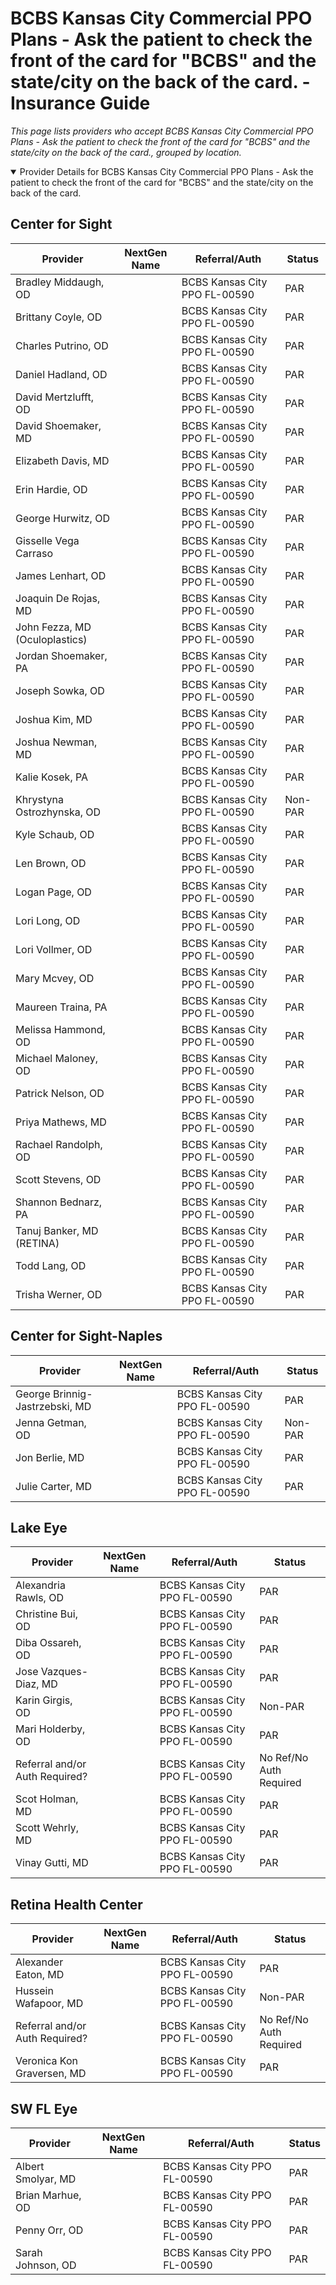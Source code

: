 # BCBS Kansas City Commercial PPO Plans - Ask the patient to check the front of the card for "BCBS" and the state/city on the back of the card. - Insurance Guide

*This page lists providers who accept BCBS Kansas City Commercial PPO Plans - Ask the patient to check the front of the card for "BCBS" and the state/city on the back of the card., grouped by location.*

<details open><summary>Provider Details for BCBS Kansas City Commercial PPO Plans - Ask the patient to check the front of the card for "BCBS" and the state/city on the back of the card.</summary>

## Center for Sight

| Provider | NextGen Name | Referral/Auth | Status |
|----------|-------------|--------------|--------|
| Bradley Middaugh, OD |  | BCBS Kansas City PPO FL-00590 | PAR |
| Brittany Coyle, OD |  | BCBS Kansas City PPO FL-00590 | PAR |
| Charles Putrino, OD |  | BCBS Kansas City PPO FL-00590 | PAR |
| Daniel Hadland, OD |  | BCBS Kansas City PPO FL-00590 | PAR |
| David Mertzlufft, OD |  | BCBS Kansas City PPO FL-00590 | PAR |
| David Shoemaker, MD |  | BCBS Kansas City PPO FL-00590 | PAR |
| Elizabeth Davis, MD |  | BCBS Kansas City PPO FL-00590 | PAR |
| Erin Hardie, OD |  | BCBS Kansas City PPO FL-00590 | PAR |
| George Hurwitz, OD |  | BCBS Kansas City PPO FL-00590 | PAR |
| Gisselle Vega Carraso |  | BCBS Kansas City PPO FL-00590 | PAR |
| James Lenhart, OD |  | BCBS Kansas City PPO FL-00590 | PAR |
| Joaquin De Rojas, MD |  | BCBS Kansas City PPO FL-00590 | PAR |
| John Fezza, MD (Oculoplastics) |  | BCBS Kansas City PPO FL-00590 | PAR |
| Jordan Shoemaker, PA |  | BCBS Kansas City PPO FL-00590 | PAR |
| Joseph Sowka, OD |  | BCBS Kansas City PPO FL-00590 | PAR |
| Joshua Kim, MD |  | BCBS Kansas City PPO FL-00590 | PAR |
| Joshua Newman, MD |  | BCBS Kansas City PPO FL-00590 | PAR |
| Kalie Kosek, PA |  | BCBS Kansas City PPO FL-00590 | PAR |
| Khrystyna Ostrozhynska, OD |  | BCBS Kansas City PPO FL-00590 | Non-PAR |
| Kyle Schaub, OD |  | BCBS Kansas City PPO FL-00590 | PAR |
| Len Brown, OD |  | BCBS Kansas City PPO FL-00590 | PAR |
| Logan Page, OD |  | BCBS Kansas City PPO FL-00590 | PAR |
| Lori Long, OD |  | BCBS Kansas City PPO FL-00590 | PAR |
| Lori Vollmer, OD |  | BCBS Kansas City PPO FL-00590 | PAR |
| Mary Mcvey, OD |  | BCBS Kansas City PPO FL-00590 | PAR |
| Maureen Traina, PA |  | BCBS Kansas City PPO FL-00590 | PAR |
| Melissa Hammond, OD |  | BCBS Kansas City PPO FL-00590 | PAR |
| Michael Maloney, OD |  | BCBS Kansas City PPO FL-00590 | PAR |
| Patrick Nelson, OD |  | BCBS Kansas City PPO FL-00590 | PAR |
| Priya Mathews, MD |  | BCBS Kansas City PPO FL-00590 | PAR |
| Rachael Randolph, OD |  | BCBS Kansas City PPO FL-00590 | PAR |
| Scott Stevens, OD |  | BCBS Kansas City PPO FL-00590 | PAR |
| Shannon Bednarz, PA |  | BCBS Kansas City PPO FL-00590 | PAR |
| Tanuj Banker, MD (RETINA) |  | BCBS Kansas City PPO FL-00590 | PAR |
| Todd Lang, OD |  | BCBS Kansas City PPO FL-00590 | PAR |
| Trisha Werner, OD |  | BCBS Kansas City PPO FL-00590 | PAR |

## Center for Sight-Naples

| Provider | NextGen Name | Referral/Auth | Status |
|----------|-------------|--------------|--------|
| George Brinnig-Jastrzebski, MD |  | BCBS Kansas City PPO FL-00590 | PAR |
| Jenna Getman, OD |  | BCBS Kansas City PPO FL-00590 | Non-PAR |
| Jon Berlie, MD |  | BCBS Kansas City PPO FL-00590 | PAR |
| Julie Carter, MD |  | BCBS Kansas City PPO FL-00590 | PAR |

## Lake Eye 

| Provider | NextGen Name | Referral/Auth | Status |
|----------|-------------|--------------|--------|
| Alexandria Rawls, OD |  | BCBS Kansas City PPO FL-00590 | PAR |
| Christine Bui, OD |  | BCBS Kansas City PPO FL-00590 | PAR |
| Diba Ossareh, OD |  | BCBS Kansas City PPO FL-00590 | PAR |
| Jose Vazques-Diaz, MD |  | BCBS Kansas City PPO FL-00590 | PAR |
| Karin Girgis, OD |  | BCBS Kansas City PPO FL-00590 | Non-PAR |
| Mari Holderby, OD |  | BCBS Kansas City PPO FL-00590 | PAR |
| Referral and/or Auth Required? |  | BCBS Kansas City PPO FL-00590 | No Ref/No Auth Required |
| Scot Holman, MD |  | BCBS Kansas City PPO FL-00590 | PAR |
| Scott Wehrly, MD |  | BCBS Kansas City PPO FL-00590 | PAR |
| Vinay Gutti, MD |  | BCBS Kansas City PPO FL-00590 | PAR |

## Retina Health Center

| Provider | NextGen Name | Referral/Auth | Status |
|----------|-------------|--------------|--------|
| Alexander Eaton, MD |  | BCBS Kansas City PPO FL-00590 | PAR |
| Hussein Wafapoor, MD |  | BCBS Kansas City PPO FL-00590 | Non-PAR |
| Referral and/or Auth Required? |  | BCBS Kansas City PPO FL-00590 | No Ref/No Auth Required |
| Veronica Kon Graversen, MD |  | BCBS Kansas City PPO FL-00590 | PAR |

## SW FL Eye

| Provider | NextGen Name | Referral/Auth | Status |
|----------|-------------|--------------|--------|
| Albert Smolyar, MD |  | BCBS Kansas City PPO FL-00590 | PAR |
| Brian Marhue, OD |  | BCBS Kansas City PPO FL-00590 | PAR |
| Penny Orr, OD |  | BCBS Kansas City PPO FL-00590 | PAR |
| Sarah Johnson, OD |  | BCBS Kansas City PPO FL-00590 | PAR |

</details>

